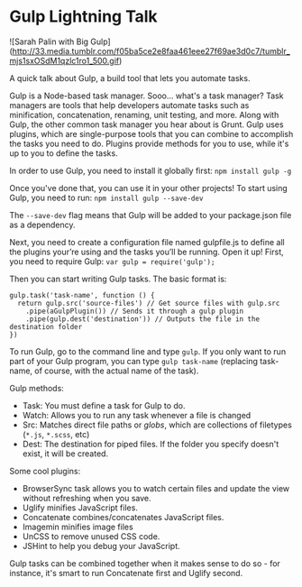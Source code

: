 # Gulp Lightning Talk

![Sarah Palin with Big Gulp]
(http://33.media.tumblr.com/f05ba5ce2e8faa461eee27f69ae3d0c7/tumblr_mjs1sxOSdM1qzlc1ro1_500.gif)

A quick talk about Gulp, a build tool that lets you automate tasks.

Gulp is a Node-based task manager. Sooo... what's a task manager? Task managers are tools that help developers automate tasks such as minification, concatenation, renaming, unit testing, and more. Along with Gulp, the other common task manager you hear about is Grunt. Gulp uses plugins, which are single-purpose tools that you can combine to accomplish the tasks you need to do. Plugins provide methods for you to use, while it's up to you to define the tasks.

In order to use Gulp, you need to install it globally first:
`npm install gulp -g`

Once you've done that, you can use it in your other projects! To start using Gulp, you need to run:
`npm install gulp --save-dev`

The `--save-dev` flag means that Gulp will be added to your package.json file as a dependency.

Next, you need to create a configuration file named gulpfile.js to define all the plugins your’re using and the tasks you’ll be running. Open it up! First, you need to require Gulp:
`var gulp = require('gulp');`

Then you can start writing Gulp tasks. The basic format is:
```
gulp.task('task-name', function () {
  return gulp.src('source-files') // Get source files with gulp.src
    .pipe(aGulpPlugin()) // Sends it through a gulp plugin
    .pipe(gulp.dest('destination')) // Outputs the file in the destination folder
})
```

To run Gulp, go to the command line and type `gulp`. If you only want to run part of your Gulp program, you can type `gulp task-name` (replacing task-name, of course, with the actual name of the task).

Gulp methods: 
* Task: You must define a task for Gulp to do.
* Watch: Allows you to run any task whenever a file is changed
* Src: Matches direct file paths or *globs*, which are collections of filetypes (`*.js`, `*.scss`, etc)
* Dest: The destination for piped files. If the folder you specify doesn't exist, it will be created.

Some cool plugins:
* BrowserSync task allows you to watch certain files and update the view without refreshing when you save.
* Uglify minifies JavaScript files.
* Concatenate combines/concatenates JavaScript files.
* Imagemin minifies image files
* UnCSS to remove unused CSS code. 
* JSHint to help you debug your JavaScript.
 
Gulp tasks can be combined together when it makes sense to do so - for instance, it's smart to run Concatenate first and Uglify second. 

